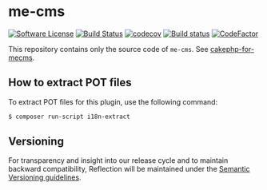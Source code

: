 # me-cms

[![Software License](https://img.shields.io/badge/license-MIT-brightgreen.svg?style=flat-square)](LICENSE.txt)
[![Build Status](https://travis-ci.org/mirko-pagliai/me-cms.svg?branch=master)](https://travis-ci.org/mirko-pagliai/me-cms)
[![codecov](https://codecov.io/gh/mirko-pagliai/me-cms/branch/master/graph/badge.svg)](https://codecov.io/gh/mirko-pagliai/me-cms)
[![Build status](https://ci.appveyor.com/api/projects/status/2lobdwk0yeue306y?svg=true)](https://ci.appveyor.com/project/mirko-pagliai/me-cms)
[![CodeFactor](https://www.codefactor.io/repository/github/mirko-pagliai/me-cms/badge)](https://www.codefactor.io/repository/github/mirko-pagliai/me-cms)

This repository contains only the source code of `me-cms`.
See [cakephp-for-mecms](https://github.com/mirko-pagliai/cakephp-for-mecms).

## How to extract POT files
To extract POT files for this plugin, use the following command:
```bash
$ composer run-script i18n-extract
```

## Versioning
For transparency and insight into our release cycle and to maintain backward compatibility,
Reflection will be maintained under the [Semantic Versioning guidelines](http://semver.org).
